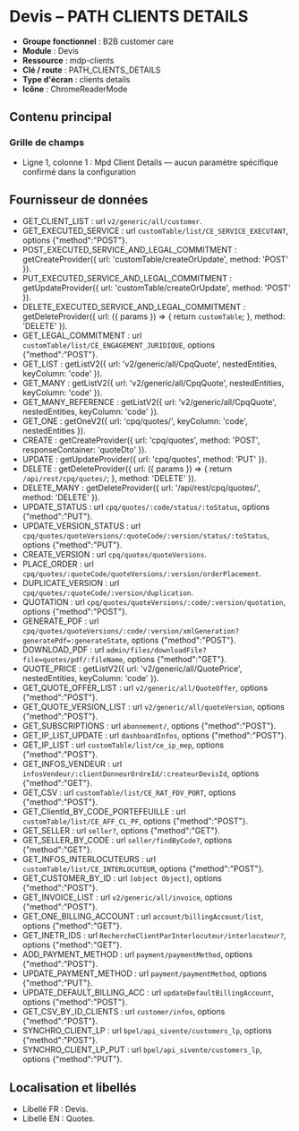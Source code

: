 # Devis – PATH CLIENTS DETAILS

- **Groupe fonctionnel** : B2B customer care
- **Module** : Devis
- **Ressource** : mdp-clients
- **Clé / route** : PATH_CLIENTS_DETAILS
- **Type d'écran** : clients details
- **Icône** : ChromeReaderMode

## Contenu principal
### Grille de champs
- Ligne 1, colonne 1 : Mpd Client Details — aucun paramètre spécifique confirmé dans la configuration

## Fournisseur de données
- GET_CLIENT_LIST : url `v2/generic/all/customer`.
- GET_EXECUTED_SERVICE : url `customTable/list/CE_SERVICE_EXECUTANT`, options {"method":"POST"}.
- POST_EXECUTED_SERVICE_AND_LEGAL_COMMITMENT : getCreateProvider({
  url: 'customTable/createOrUpdate',
  method: 'POST'
}).
- PUT_EXECUTED_SERVICE_AND_LEGAL_COMMITMENT : getUpdateProvider({
  url: 'customTable/createOrUpdate',
  method: 'POST'
}).
- DELETE_EXECUTED_SERVICE_AND_LEGAL_COMMITMENT : getDeleteProvider({
  url: ({
    params
  }) => {
    return `customTable`;
  },
  method: 'DELETE'
}).
- GET_LEGAL_COMMITMENT : url `customTable/list/CE_ENGAGEMENT_JURIDIQUE`, options {"method":"POST"}.
- GET_LIST : getListV2({
  url: 'v2/generic/all/CpqQuote',
  nestedEntities,
  keyColumn: 'code'
}).
- GET_MANY : getListV2({
  url: 'v2/generic/all/CpqQuote',
  nestedEntities,
  keyColumn: 'code'
}).
- GET_MANY_REFERENCE : getListV2({
  url: 'v2/generic/all/CpqQuote',
  nestedEntities,
  keyColumn: 'code'
}).
- GET_ONE : getOneV2({
  url: 'cpq/quotes/',
  keyColumn: 'code',
  nestedEntities
}).
- CREATE : getCreateProvider({
  url: 'cpq/quotes',
  method: 'POST',
  responseContainer: 'quoteDto'
}).
- UPDATE : getUpdateProvider({
  url: 'cpq/quotes',
  method: 'PUT'
}).
- DELETE : getDeleteProvider({
  url: ({
    params
  }) => {
    return `/api/rest/cpq/quotes/`;
  },
  method: 'DELETE'
}).
- DELETE_MANY : getDeleteProvider({
  url: '/api/rest/cpq/quotes/',
  method: 'DELETE'
}).
- UPDATE_STATUS : url `cpq/quotes/:code/status/:toStatus`, options {"method":"PUT"}.
- UPDATE_VERSION_STATUS : url `cpq/quotes/quoteVersions/:quoteCode/:version/status/:toStatus`, options {"method":"PUT"}.
- CREATE_VERSION : url `cpq/quotes/quoteVersions`.
- PLACE_ORDER : url `cpq/quotes/:quoteCode/quoteVersions/:version/orderPlacement`.
- DUPLICATE_VERSION : url `cpq/quotes/:quoteCode/:version/duplication`.
- QUOTATION : url `cpq/quotes/quoteVersions/:code/:version/quotation`, options {"method":"POST"}.
- GENERATE_PDF : url `cpq/quotes/quoteVersions/:code/:version/xmlGeneration?generatePdf=:generateState`, options {"method":"POST"}.
- DOWNLOAD_PDF : url `admin/files/downloadFile?file=quotes/pdf/:fileName`, options {"method":"GET"}.
- QUOTE_PRICE : getListV2({
  url: 'v2/generic/all/QuotePrice',
  nestedEntities,
  keyColumn: 'code'
}).
- GET_QUOTE_OFFER_LIST : url `v2/generic/all/QuoteOffer`, options {"method":"POST"}.
- GET_QUOTE_VERSION_LIST : url `v2/generic/all/quoteVersion`, options {"method":"POST"}.
- GET_SUBSCRIPTIONS : url `abonnement/`, options {"method":"POST"}.
- GET_IP_LIST_UPDATE : url `dashboardInfos`, options {"method":"POST"}.
- GET_IP_LIST : url `customTable/list/ce_ip_mep`, options {"method":"POST"}.
- GET_INFOS_VENDEUR : url `infosVendeur/:clientDonneurOrdreId/:createurDevisId`, options {"method":"GET"}.
- GET_CSV : url `customTable/list/CE_RAT_FDV_PORT`, options {"method":"POST"}.
- GET_ClientId_BY_CODE_PORTEFEUILLE : url `customTable/list/CE_AFF_CL_PF`, options {"method":"POST"}.
- GET_SELLER : url `seller?`, options {"method":"GET"}.
- GET_SELLER_BY_CODE : url `seller/findByCode?`, options {"method":"GET"}.
- GET_INFOS_INTERLOCUTEURS : url `customTable/list/CE_INTERLOCUTEUR`, options {"method":"POST"}.
- GET_CUSTOMER_BY_ID : url `[object Object]`, options {"method":"POST"}.
- GET_INVOICE_LIST : url `v2/generic/all/invoice`, options {"method":"POST"}.
- GET_ONE_BILLING_ACCOUNT : url `account/billingAccount/list`, options {"method":"GET"}.
- GET_INETR_IDS : url `RechercheClientParInterlocuteur/interlocuteur?`, options {"method":"GET"}.
- ADD_PAYMENT_METHOD : url `payment/paymentMethod`, options {"method":"POST"}.
- UPDATE_PAYMENT_METHOD : url `payment/paymentMethod`, options {"method":"PUT"}.
- UPDATE_DEFAULT_BILLING_ACC : url `updateDefaultBillingAccount`, options {"method":"POST"}.
- GET_CSV_BY_ID_CLIENTS : url `customer/infos`, options {"method":"POST"}.
- SYNCHRO_CLIENT_LP : url `bpel/api_sivente/customers_lp`, options {"method":"POST"}.
- SYNCHRO_CLIENT_LP_PUT : url `bpel/api_sivente/customers_lp`, options {"method":"PUT"}.

## Localisation et libellés
- Libellé FR : Devis.
- Libellé EN : Quotes.